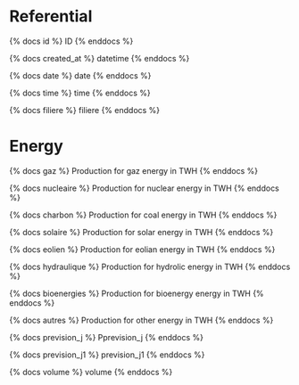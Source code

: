 # Referential

{% docs id %}
 ID
{% enddocs %}

{% docs created_at %}
 datetime
{% enddocs %}

{% docs date %}
 date
{% enddocs %}

{% docs time %}
 time
{% enddocs %}

{% docs filiere %}
 filiere
{% enddocs %}

# Energy
{% docs gaz %}
 Production for gaz energy in TWH
{% enddocs %}

{% docs nucleaire %}
 Production for nuclear energy in TWH
{% enddocs %}

{% docs charbon %}
 Production for coal energy in TWH
{% enddocs %}

{% docs solaire %}
 Production for solar energy in TWH
{% enddocs %}

{% docs eolien %}
 Production for eolian energy in TWH
{% enddocs %}

{% docs hydraulique %}
 Production for hydrolic energy in TWH
{% enddocs %}

{% docs bioenergies %}
 Production for bioenergy energy in TWH
{% enddocs %}

{% docs autres %}
 Production for other energy in TWH
{% enddocs %}

{% docs prevision_j %}
 Pprevision_j
{% enddocs %}

{% docs prevision_j1 %}
 prevision_j1
{% enddocs %}

{% docs volume %}
 volume
{% enddocs %}